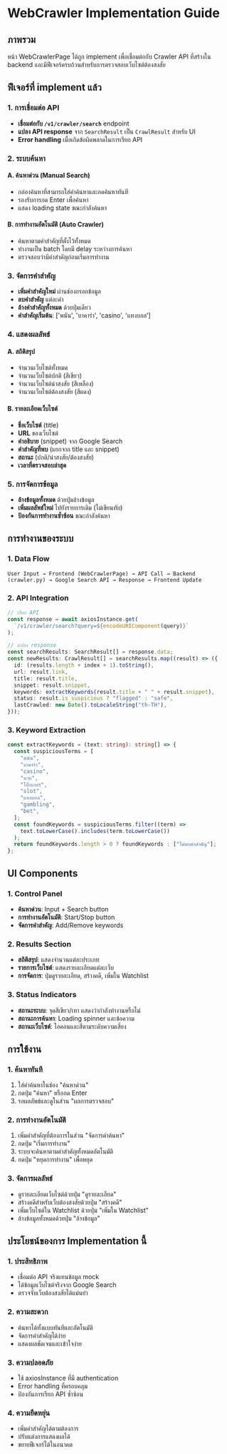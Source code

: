 # WebCrawler Implementation Guide

## ภาพรวม

หน้า WebCrawlerPage ได้ถูก implement เพื่อเชื่อมต่อกับ Crawler API ที่สร้างใน backend และมีฟีเจอร์ครบถ้วนสำหรับการตรวจสอบเว็บไซต์ต้องสงสัย

## ฟีเจอร์ที่ implement แล้ว

### 1. การเชื่อมต่อ API

- **เชื่อมต่อกับ `/v1/crawler/search`** endpoint
- **แปลง API response** จาก `SearchResult` เป็น `CrawlResult` สำหรับ UI
- **Error handling** เมื่อเกิดข้อผิดพลาดในการเรียก API

### 2. ระบบค้นหา

#### A. ค้นหาด่วน (Manual Search)

- กล่องค้นหาที่สามารถใส่คำค้นหาและกดค้นหาทันที
- รองรับการกด Enter เพื่อค้นหา
- แสดง loading state ขณะกำลังค้นหา

#### B. การทำงานอัตโนมัติ (Auto Crawler)

- ค้นหาตามคำสำคัญที่ตั้งไว้ทั้งหมด
- ทำงานเป็น batch โดยมี delay ระหว่างการค้นหา
- ตรวจสอบว่ามีคำสำคัญก่อนเริ่มการทำงาน

### 3. จัดการคำสำคัญ

- **เพิ่มคำสำคัญใหม่** ผ่านช่องกรอกข้อมูล
- **ลบคำสำคัญ** แต่ละคำ
- **ล้างคำสำคัญทั้งหมด** ด้วยปุ่มเดียว
- **คำสำคัญเริ่มต้น**: ['พนัน', 'บาคาร่า', 'casino', 'แทงบอล']

### 4. แสดงผลลัพธ์

#### A. สถิติสรุป

- จำนวนเว็บไซต์ทั้งหมด
- จำนวนเว็บไซต์ปกติ (สีเขียว)
- จำนวนเว็บไซต์น่าสงสัย (สีเหลือง)
- จำนวนเว็บไซต์ต้องสงสัย (สีแดง)

#### B. รายละเอียดเว็บไซต์

- **ชื่อเว็บไซต์** (title)
- **URL** ของเว็บไซต์
- **คำอธิบาย** (snippet) จาก Google Search
- **คำสำคัญที่พบ** (แยกจาก title และ snippet)
- **สถานะ** (ปกติ/น่าสงสัย/ต้องสงสัย)
- **เวลาที่ตรวจสอบล่าสุด**

### 5. การจัดการข้อมูล

- **ล้างข้อมูลทั้งหมด** ด้วยปุ่มล้างข้อมูล
- **เพิ่มผลลัพธ์ใหม่** ไปยังรายการเดิม (ไม่เขียนทับ)
- **ป้องกันการทำงานซ้ำซ้อน** ขณะกำลังค้นหา

## การทำงานของระบบ

### 1. Data Flow

```
User Input → Frontend (WebCrawlerPage) → API Call → Backend (crawler.py) → Google Search API → Response → Frontend Update
```

### 2. API Integration

```typescript
// เรียก API
const response = await axiosInstance.get(
  `/v1/crawler/search?query=${encodeURIComponent(query)}`
);

// แปลง response
const searchResults: SearchResult[] = response.data;
const newResults: CrawlResult[] = searchResults.map((result) => ({
  id: (results.length + index + 1).toString(),
  url: result.link,
  title: result.title,
  snippet: result.snippet,
  keywords: extractKeywords(result.title + " " + result.snippet),
  status: result.is_suspicious ? "flagged" : "safe",
  lastCrawled: new Date().toLocaleString("th-TH"),
}));
```

### 3. Keyword Extraction

```typescript
const extractKeywords = (text: string): string[] => {
  const suspiciousTerms = [
    "พนัน",
    "บาคาร่า",
    "casino",
    "หวย",
    "โป๊กเกอร์",
    "slot",
    "แทงบอล",
    "gambling",
    "bet",
  ];
  const foundKeywords = suspiciousTerms.filter((term) =>
    text.toLowerCase().includes(term.toLowerCase())
  );
  return foundKeywords.length > 0 ? foundKeywords : ["ไม่พบคำสำคัญ"];
};
```

## UI Components

### 1. Control Panel

- **ค้นหาด่วน**: Input + Search button
- **การทำงานอัตโนมัติ**: Start/Stop button
- **จัดการคำสำคัญ**: Add/Remove keywords

### 2. Results Section

- **สถิติสรุป**: แสดงจำนวนแต่ละประเภท
- **รายการเว็บไซต์**: แสดงรายละเอียดแต่ละเว็บ
- **การจัดการ**: ปุ่มดูรายละเอียด, สร้างคดี, เพิ่มใน Watchlist

### 3. Status Indicators

- **สถานะระบบ**: จุดสีเขียว/เทา แสดงว่ากำลังทำงานหรือไม่
- **สถานะการค้นหา**: Loading spinner และข้อความ
- **สถานะเว็บไซต์**: ไอคอนและสีตามระดับความเสี่ยง

## การใช้งาน

### 1. ค้นหาทันที

1. ใส่คำค้นหาในช่อง "ค้นหาด่วน"
2. กดปุ่ม "ค้นหา" หรือกด Enter
3. รอผลลัพธ์และดูในส่วน "ผลการตรวจสอบ"

### 2. การทำงานอัตโนมัติ

1. เพิ่มคำสำคัญที่ต้องการในส่วน "จัดการคำค้นหา"
2. กดปุ่ม "เริ่มการทำงาน"
3. ระบบจะค้นหาตามคำสำคัญทั้งหมดอัตโนมัติ
4. กดปุ่ม "หยุดการทำงาน" เพื่อหยุด

### 3. จัดการผลลัพธ์

- ดูรายละเอียดเว็บไซต์ด้วยปุ่ม "ดูรายละเอียด"
- สร้างคดีสำหรับเว็บต้องสงสัยด้วยปุ่ม "สร้างคดี"
- เพิ่มเว็บไซต์ใน Watchlist ด้วยปุ่ม "เพิ่มใน Watchlist"
- ล้างข้อมูลทั้งหมดด้วยปุ่ม "ล้างข้อมูล"

## ประโยชน์ของการ Implementation นี้

### 1. ประสิทธิภาพ

- เชื่อมต่อ API จริงแทนข้อมูล mock
- ได้ข้อมูลเว็บไซต์จริงจาก Google Search
- ตรวจจับเว็บต้องสงสัยได้แม่นยำ

### 2. ความสะดวก

- ค้นหาได้ทั้งแบบทันทีและอัตโนมัติ
- จัดการคำสำคัญได้ง่าย
- แสดงผลชัดเจนและเข้าใจง่าย

### 3. ความปลอดภัย

- ใช้ axiosInstance ที่มี authentication
- Error handling ที่ครอบคลุม
- ป้องกันการเรียก API ซ้ำซ้อน

### 4. ความยืดหยุ่น

- เพิ่มคำสำคัญได้ตามต้องการ
- ปรับแต่งการแสดงผลได้
- ขยายฟีเจอร์ได้ในอนาคต
